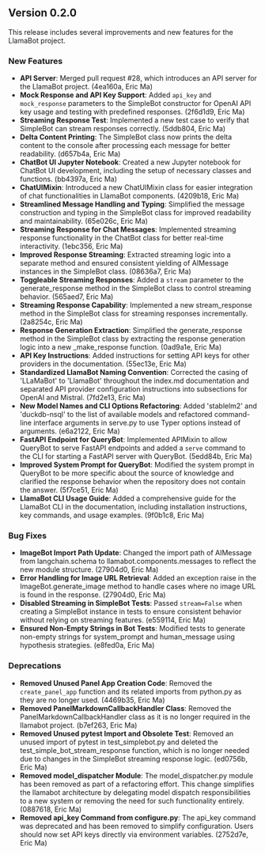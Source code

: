 ## Version 0.2.0

This release includes several improvements and new features for the LlamaBot project.

### New Features

- **API Server**: Merged pull request #28, which introduces an API server for the LlamaBot project. (4ea160a, Eric Ma)
- **Mock Response and API Key Support**: Added `api_key` and `mock_response` parameters to the SimpleBot constructor for OpenAI API key usage and testing with predefined responses. (2f6d1d9, Eric Ma)
- **Streaming Response Test**: Implemented a new test case to verify that SimpleBot can stream responses correctly. (5ddb804, Eric Ma)
- **Delta Content Printing**: The SimpleBot class now prints the delta content to the console after processing each message for better readability. (d657b4a, Eric Ma)
- **ChatBot UI Jupyter Notebook**: Created a new Jupyter notebook for ChatBot UI development, including the setup of necessary classes and functions. (bb4397a, Eric Ma)
- **ChatUIMixin**: Introduced a new ChatUIMixin class for easier integration of chat functionalities in LlamaBot components. (4209b18, Eric Ma)
- **Streamlined Message Handling and Typing**: Simplified the message construction and typing in the SimpleBot class for improved readability and maintainability. (65e026c, Eric Ma)
- **Streaming Response for Chat Messages**: Implemented streaming response functionality in the ChatBot class for better real-time interactivity. (1ebc356, Eric Ma)
- **Improved Response Streaming**: Extracted streaming logic into a separate method and ensured consistent yielding of AIMessage instances in the SimpleBot class. (08636a7, Eric Ma)
- **Toggleable Streaming Responses**: Added a `stream` parameter to the generate\_response method in the SimpleBot class to control streaming behavior. (565aed7, Eric Ma)
- **Streaming Response Capability**: Implemented a new stream\_response method in the SimpleBot class for streaming responses incrementally. (2a8254c, Eric Ma)
- **Response Generation Extraction**: Simplified the generate\_response method in the SimpleBot class by extracting the response generation logic into a new \_make\_response function. (0ad9a1e, Eric Ma)
- **API Key Instructions**: Added instructions for setting API keys for other providers in the documentation. (55ec13e, Eric Ma)
- **Standardized LlamaBot Naming Convention**: Corrected the casing of 'LLaMaBot' to 'LlamaBot' throughout the index.md documentation and separated API provider configuration instructions into subsections for OpenAI and Mistral. (7fd2e13, Eric Ma)
- **New Model Names and CLI Options Refactoring**: Added 'stablelm2' and 'duckdb-nsql' to the list of available models and refactored command-line interface arguments in serve.py to use Typer options instead of arguments. (e6a2122, Eric Ma)
- **FastAPI Endpoint for QueryBot**: Implemented APIMixin to allow QueryBot to serve FastAPI endpoints and added a `serve` command to the CLI for starting a FastAPI server with QueryBot. (5edd84b, Eric Ma)
- **Improved System Prompt for QueryBot**: Modified the system prompt in QueryBot to be more specific about the source of knowledge and clarified the response behavior when the repository does not contain the answer. (5f7ce51, Eric Ma)
- **LlamaBot CLI Usage Guide**: Added a comprehensive guide for the LlamaBot CLI in the documentation, including installation instructions, key commands, and usage examples. (9f0b1c8, Eric Ma)

### Bug Fixes

- **ImageBot Import Path Update**: Changed the import path of AIMessage from langchain.schema to llamabot.components.messages to reflect the new module structure. (27904d0, Eric Ma)
- **Error Handling for Image URL Retrieval**: Added an exception raise in the ImageBot.generate\_image method to handle cases where no image URL is found in the response. (27904d0, Eric Ma)
- **Disabled Streaming in SimpleBot Tests**: Passed `stream=False` when creating a SimpleBot instance in tests to ensure consistent behavior without relying on streaming features. (e559114, Eric Ma)
- **Ensured Non-Empty Strings in Bot Tests**: Modified tests to generate non-empty strings for system\_prompt and human\_message using hypothesis strategies. (e8fed0a, Eric Ma)

### Deprecations

- **Removed Unused Panel App Creation Code**: Removed the `create_panel_app` function and its related imports from python.py as they are no longer used. (4469b35, Eric Ma)
- **Removed PanelMarkdownCallbackHandler Class**: Removed the PanelMarkdownCallbackHandler class as it is no longer required in the llamabot project. (b7ef263, Eric Ma)
- **Removed Unused pytest Import and Obsolete Test**: Removed an unused import of pytest in test\_simplebot.py and deleted the test\_simple\_bot\_stream\_response function, which is no longer needed due to changes in the SimpleBot streaming response logic. (ed0756b, Eric Ma)
- **Removed model\_dispatcher Module**: The model\_dispatcher.py module has been removed as part of a refactoring effort. This change simplifies the llamabot architecture by delegating model dispatch responsibilities to a new system or removing the need for such functionality entirely. (0887618, Eric Ma)
- **Removed api\_key Command from configure.py**: The api\_key command was deprecated and has been removed to simplify configuration. Users should now set API keys directly via environment variables. (2752d7e, Eric Ma)